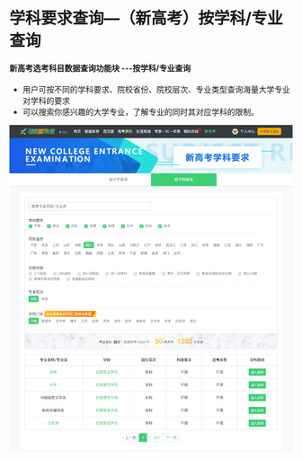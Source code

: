 # 学科要求查询—（新高考）按学科/专业查询

#### 新高考选考科目数据查询功能块 ---按学科/专业查询

* 用户可按不同的学科要求、院校省份、院校层次、专业类型查询海量大学专业对学科的要求
* 可以搜索你感兴趣的大学专业，了解专业的同时其对应学科的限制。

![](../.gitbook/assets/28.png)

